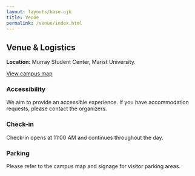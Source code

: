 ```yaml
---
layout: layouts/base.njk
title: Venue
permalink: /venue/index.html
---
```


<h2>Venue & Logistics</h2>
<p><strong>Location:</strong> Murray Student Center, Marist University.</p>
<p><a class="btn btn-outline" href="{{ links.map_url }}">View campus map</a></p>

<div class="grid">
  <div class="card">
    <h3>Accessibility</h3>
    <p>We aim to provide an accessible experience. If you have accommodation requests, please contact the organizers.</p>
  </div>
  <div class="card">
    <h3>Check-in</h3>
    <p>Check-in opens at 11:00 AM and continues throughout the day.</p>
  </div>
  <div class="card">
    <h3>Parking</h3>
    <p>Please refer to the campus map and signage for visitor parking areas.</p>
  </div>
</div>
